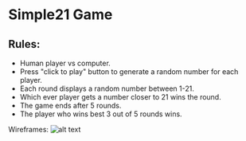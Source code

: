 # Simple21 Game

## Rules:
* Human player vs computer.
* Press "click to play" button to generate a random number for each player.
* Each round displays a random number between 1-21.
* Which ever player gets a number closer to 21 wins the round.
* The game ends after 5 rounds.
* The player who wins best 3 out of 5 rounds wins.

Wireframes:
![alt text](https://github.com/devrlora/simple21.github/blob/master/assets/game_wireframe.png "Logo Title Text 1")





